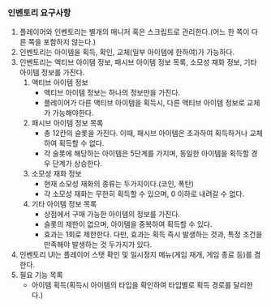 ### 인벤토리 요구사항
1. 플레이어와 인벤토리는 별개의 매니저 혹은 스크립트로 관리한다.(어느 한 쪽이 다른 쪽을 포함하지 않는다.)
2. 인벤토리는 아이템을 획득, 확인, 교체(일부 아이템에 한하여)가 가능하다.
3. 인벤토리는 액티브 아이템 정보, 패시브 아이템 정보 목록, 소모성 재화 정보, 기타 아이템 정보를 가진다.
    1. 액티브 아이템 정보
        - 액티브 아이템 정보는 하나의 정보만을 가진다.
        - 플레이어가 다른 액티브 아이템을 획득시, 다른 액티브 아이템 정보로 교체가 가능해야한다.
    2. 패시브 아이템 정보 목록
        - 총 12칸의 슬롯을 가진다. 이때, 패시브 아이템은 초과하여 획득하거나 교체하여 획득할 수 없다.
        - 각 슬롯에 해당하는 아이템은 5단계를 가지며, 동일한 아이템을 획득할 경우 단계가 상승한다.
    3. 소모성 재화 정보
        - 현재 소모성 재화의 종류는 두가지이다.(코인, 폭탄)
        - 각 소모성 재화는 무한히 획득할 수 있으며, 0 이하로 내려갈 수 없다.
    4. 기타 아이템 정보 목록
        - 상점에서 구매 가능한 아이템의 정보를 가진다.
        - 슬롯의 제한이 없으며, 아이템을 중복하여 획득할 수 있다.
        - 효과는 1회로 제한한다. 다만, 효과는 획득 즉시 발생하는 것과, 특정 조건을 만족해야 발생하는 것 두가지가 있다.
4. 인벤토리 UI는 플레이어 스탯 확인 및 일시정지 메뉴(게임 재개, 게임 종료 등)를 겸한다.
5. 필요 기능 목록
    - 아이템 획득(획득시 아이템의 타입을 확인하여 타입별로 획득 경로를 달리한다.)